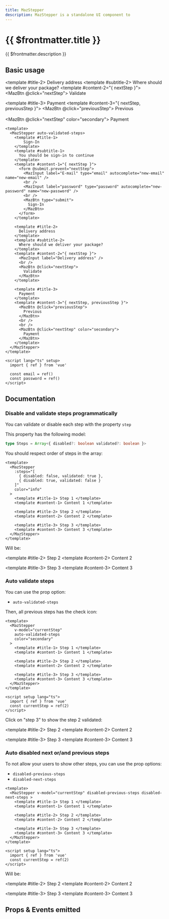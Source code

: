 ```yaml
---
title: MazStepper
description: MazStepper is a standalone UI component to
---
```


# {{ $frontmatter.title }}

{{ $frontmatter.description }}

<!--@include: ./../mixins/getting-started.md-->

## Basic usage

<MazStepper auto-validated-steps>
  <template #title-1>
      Sign-In
  </template>
  <template #subtitle-1>
    You should be sign-in to continue
  </template>
  <template #content-1="{ nextStep }">
    <form @submit.prevent="nextStep">
      <MazInput v-model="email" label="E-mail" type="email" autocomplete="new-email" name="new-email" />
      <br />
      <MazInput v-model="password" label="password" type="password" autocomplete="new-password" name="new-password" />
      <br />
      <MazBtn type="submit">
        Sign-In
      </MazBtn>
    </form>
  </template>

  <template #title-2>
    Delivery address
  </template>
  <template #subtitle-2>
    Where should we deliver your package?
  </template>
  <template #content-2="{ nextStep }">
    <MazInput label="Delivery address" />
    <br />
    <MazBtn @click="nextStep">
      Validate
    </MazBtn>
  </template>

  <template #title-3>
    Payment
  </template>
  <template #content-3="{ nextStep, previousStep }">
    <MazBtn @click="previousStep">
      Previous
    </MazBtn>
    <br />
    <br />
    <MazBtn @click="nextStep" color="secondary">
      Payment
    </MazBtn>
  </template>
</MazStepper>

```vue
<template>
  <MazStepper auto-validated-steps>
    <template #title-1>
        Sign-In
    </template>
    <template #subtitle-1>
      You should be sign-in to continue
    </template>
    <template #content-1="{ nextStep }">
      <form @submit.prevent="nextStep">
        <MazInput label="E-mail" type="email" autocomplete="new-email" name="new-email" />
        <br />
        <MazInput label="password" type="password" autocomplete="new-password" name="new-password" />
        <br />
        <MazBtn type="submit">
          Sign-In
        </MazBtn>
      </form>
    </template>

    <template #title-2>
      Delivery address
    </template>
    <template #subtitle-2>
      Where should we deliver your package?
    </template>
    <template #content-2="{ nextStep }">
      <MazInput label="Delivery address" />
      <br />
      <MazBtn @click="nextStep">
        Validate
      </MazBtn>
    </template>

    <template #title-3>
      Payment
    </template>
    <template #content-3="{ nextStep, previousStep }">
      <MazBtn @click="previousStep">
        Previous
      </MazBtn>
      <br />
      <br />
      <MazBtn @click="nextStep" color="secondary">
        Payment
      </MazBtn>
    </template>
  </MazStepper>
</template>

<script lang="ts" setup>
  import { ref } from 'vue'

  const email = ref()
  const password = ref()
</script>
```

## Documentation

### Disable and validate steps programmatically

You can validate or disable each step with the property `step`

This property has the following model:

```ts
type Steps = Array<{ disabled?: boolean validated?: boolean }>
```

You should respect order of steps in the array:

```vue
<template>
  <MazStepper
    :steps="[
      { disabled: false, validated: true },
      { disabled: true, validated: false }
    ]"
    color="info"
  >
    <template #title-1> Step 1 </template>
    <template #content-1> Content 1 </template>

    <template #title-2> Step 2 </template>
    <template #content-2> Content 2 </template>

    <template #title-3> Step 3 </template>
    <template #content-3> Content 3 </template>
  </MazStepper>
</template>
```

Will be:

<MazStepper :steps="[ { disabled: false, validated: true }, { disabled: true, validated: false } ]" color="info">
  <template #title-1> Step 1 </template>
  <template #content-1> Content 1 </template>

  <template #title-2> Step 2 </template>
  <template #content-2> Content 2 </template>

  <template #title-3> Step 3 </template>
  <template #content-3> Content 3 </template>
</MazStepper>

### Auto validate steps

You can use the prop option:

- `auto-validated-steps`

Then, all previous steps has the check icon:

```vue
<template>
  <MazStepper
    v-model="currentStep"
    auto-validated-steps
    color="secondary"
  >
    <template #title-1> Step 1 </template>
    <template #content-1> Content 1 </template>

    <template #title-2> Step 2 </template>
    <template #content-2> Content 2 </template>

    <template #title-3> Step 3 </template>
    <template #content-3> Content 3 </template>
  </MazStepper>
</template>

<script setup lang="ts">
  import { ref } from 'vue'
  const currentStep = ref(2)
</script>
```

Click on "step 3" to show the step 2 validated:

<MazStepper v-model="currentStep" auto-validated-steps color="secondary">
  <template #title-1> Step 1 </template>
  <template #content-1> Content 1 </template>

  <template #title-2> Step 2 </template>
  <template #content-2> Content 2 </template>

  <template #title-3> Step 3 </template>
  <template #content-3> Content 3 </template>
</MazStepper>

### Auto disabled next or/and previous steps

To not allow your users to show other steps, you can use the prop options:

- `disabled-previous-steps`
- `disabled-next-steps`

```vue
<template>
  <MazStepper v-model="currentStep" disabled-previous-steps disabled-next-steps >
    <template #title-1> Step 1 </template>
    <template #content-1> Content 1 </template>

    <template #title-2> Step 2 </template>
    <template #content-2> Content 2 </template>

    <template #title-3> Step 3 </template>
    <template #content-3> Content 3 </template>
  </MazStepper>
</template>

<script setup lang="ts">
  import { ref } from 'vue'
  const currentStep = ref(2)
</script>
```

Will be:

<MazStepper v-model="currentStep" disabled-previous-steps disabled-next-steps>
  <template #title-1> Step 1 </template>
  <template #content-1> Content 1 </template>

  <template #title-2> Step 2 </template>
  <template #content-2> Content 2 </template>

  <template #title-3> Step 3 </template>
  <template #content-3> Content 3 </template>
</MazStepper>

<script setup lang="ts">
  import { ref } from 'vue'
  const currentStep = ref(2)

  const email = ref()
  const password = ref()
</script>

## Props & Events emitted

<ComponentPropDoc component="MazStepper" />
